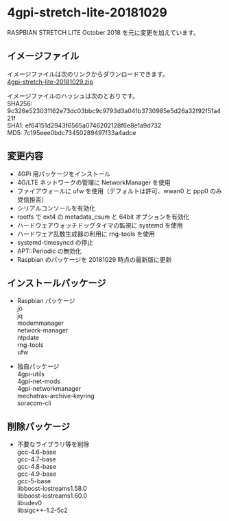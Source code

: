 # 4gpi-stretch-lite-20181029
RASPBIAN STRETCH LITE October 2018 を元に変更を加えています。

## イメージファイル
イメージファイルは次のリンクからダウンロードできます。  
[4gpi-stretch-lite-20181029.zip](https://mechatrax.com/data/4gpi/4gpi-stretch-lite-20181029.zip)  

イメージファイルのハッシュは次のとおりです。  
SHA256: 9c326e523031162e73dc03bbc9c9793d3a041b3730985e5d26a32f92f51a421f  
SHA1: ef64151d2943f6565a0746202128f6e8e1a9d732  
MD5: 7c195eee0bdc73450289497f33a4adce  

## 変更内容
  * 4GPi 用パッケージをインストール
  * 4G/LTE ネットワークの管理に NetworkManager を使用
  * ファイアウォールに ufw を使用（デフォルトは許可、wwan0 と ppp0 のみ受信拒否）
  * シリアルコンソールを有効化
  * rootfs で ext4 の ⁠metadata_csum と 64bit オプションを有効化
  * ハードウェアウォッチドッグタイマの監視に systemd を使用
  * ハードウェア乱数生成器の利用に rng-tools を使用
  * systemd-timesyncd の停止
  * APT::Periodic の無効化
  * Raspbian のパッケージを 20181029 時点の最新版に更新

## インストールパッケージ
  * Raspbian パッケージ  
    jo  
    jq  
    modemmanager  
    network-manager  
    ntpdate  
    rng-tools  
    ufw

  * 独自パッケージ  
    4gpi-utils  
    4gpi-net-mods  
    4gpi-networkmanager  
    mechatrax-archive-keyring  
    soracom-cli  

## 削除パッケージ  
  * 不要なライブラリ等を削除  
    gcc-4.6-base  
    gcc-4.7-base  
    gcc-4.8-base  
    gcc-4.9-base  
    gcc-5-base  
    libboost-iostreams1.58.0  
    libboost-iostreams1.60.0  
    libudev0  
    libsigc++-1.2-5c2
